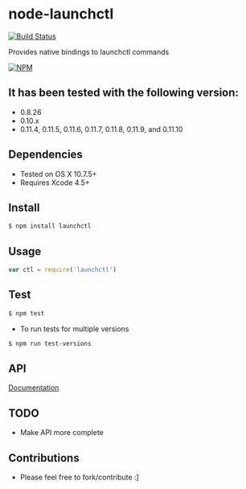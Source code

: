 # node-launchctl

[![Build Status](https://travis-ci.org/evanlucas/node-launchctl.png?branch=master)](https://travis-ci.org/evanlucas/node-launchctl)

Provides native bindings to launchctl commands

[![NPM](https://nodei.co/npm/launchctl.png?downloads=true)](https://nodei.co/npm/launchctl/)

## It has been tested with the following version:

- 0.8.26
- 0.10.x
- 0.11.4, 0.11.5, 0.11.6, 0.11.7, 0.11.8, 0.11.9, and 0.11.10

## Dependencies

- Tested on OS X 10.7.5+
- Requires Xcode 4.5+

## Install

```bash
$ npm install launchctl
```

## Usage

```js
var ctl = require('launchctl')
```

## Test

```bash
$ npm test
```

- To run tests for multiple versions

```bash
$ npm run test-versions
```

## API

 [Documentation](http://evanlucas.github.io/node-launchctl)

## TODO

- Make API more complete

## Contributions

- Please feel free to fork/contribute :]

